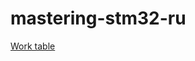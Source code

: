 # mastering-stm32-ru

[Work table](https://docs.google.com/spreadsheets/d/1MXv-D5R7S1SIvx4F1FpBppbqPUgDvh7wYG05F3LXf_0/edit#gid=0)
